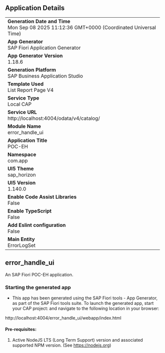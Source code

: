 ## Application Details
|               |
| ------------- |
|**Generation Date and Time**<br>Mon Sep 08 2025 11:12:36 GMT+0000 (Coordinated Universal Time)|
|**App Generator**<br>SAP Fiori Application Generator|
|**App Generator Version**<br>1.18.6|
|**Generation Platform**<br>SAP Business Application Studio|
|**Template Used**<br>List Report Page V4|
|**Service Type**<br>Local CAP|
|**Service URL**<br>http://localhost:4004/odata/v4/catalog/|
|**Module Name**<br>error_handle_ui|
|**Application Title**<br>POC-EH|
|**Namespace**<br>com.app|
|**UI5 Theme**<br>sap_horizon|
|**UI5 Version**<br>1.140.0|
|**Enable Code Assist Libraries**<br>False|
|**Enable TypeScript**<br>False|
|**Add Eslint configuration**<br>False|
|**Main Entity**<br>ErrorLogSet|

## error_handle_ui

An SAP Fiori POC-EH application.

### Starting the generated app

-   This app has been generated using the SAP Fiori tools - App Generator, as part of the SAP Fiori tools suite.  To launch the generated app, start your CAP project:  and navigate to the following location in your browser:

http://localhost:4004/error_handle_ui/webapp/index.html

#### Pre-requisites:

1. Active NodeJS LTS (Long Term Support) version and associated supported NPM version.  (See https://nodejs.org)


